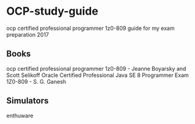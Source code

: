 # OCP-study-guide
ocp certified professional programmer 1z0-809 guide for my exam preparation 2017

## Books
ocp certified professional programmer 1z0-809 - Jeanne Boyarsky and Scott Selikoff
Oracle Certified Professional Java SE 8 Programmer Exam 1Z0-809 - S. G. Ganesh

## Simulators
enthuware



